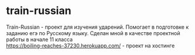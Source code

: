# train-russian
Train-Russian - проект для изучения ударений. Помогает в подготовке к заданию егэ по Русскому языку. Сделан мной в качестве проектной работы в начале 11 класса  
https://boiling-reaches-37230.herokuapp.com/ - проект на хостинге
